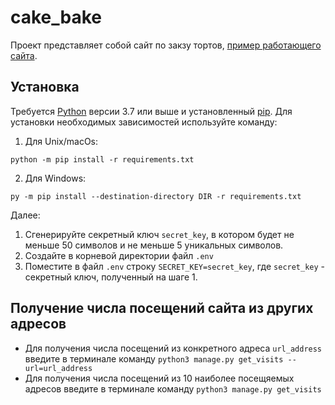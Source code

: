 # cake_bake

Проект представляет собой сайт по закзу тортов, [пример работающего сайта](https://testserverdvmn.pythonanywhere.com/).

## Установка

Требуется [Python](https://www.python.org/downloads/) версии 3.7 или выше и установленный [pip](https://pip.pypa.io/en/stable/getting-started/). Для установки необходимых зависимостей используйте команду:  
1. Для Unix/macOs:
```commandline
python -m pip install -r requirements.txt
```
2. Для Windows:
```commandline
py -m pip install --destination-directory DIR -r requirements.txt
```

Далее:
1. Сгенерируйте секретный ключ `secret_key`, в котором будет не меньше 50 символов и не меньше 5 уникальных символов.
2. Создайте в корневой директории файл `.env`
3. Поместите в файл `.env` строку `SECRET_KEY=secret_key`, где `secret_key` - секретный ключ, полученный на шаге 1.

## Получение числа посещений сайта из других адресов

- Для получения числа посещений из конкретного адреса `url_address` введите в терминале команду `python3 manage.py get_visits --url=url_address`
- Для получения числа посещений из 10 наиболее посещяемых адресов введите в терминале команду `python3 manage.py get_visits`
